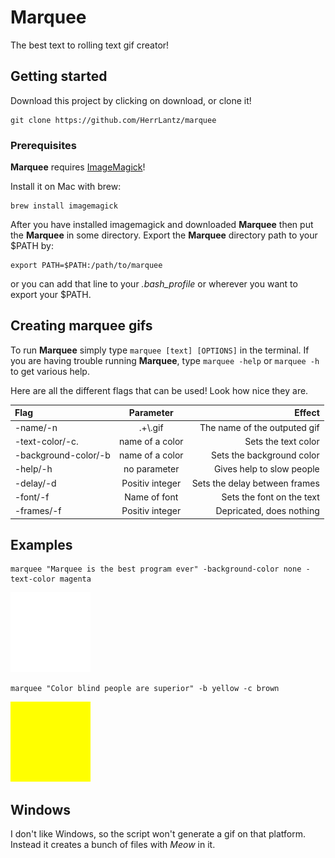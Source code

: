 # Marquee
The best text to rolling text gif creator!
## Getting started

Download this project by clicking on download, or clone it!
```
git clone https://github.com/HerrLantz/marquee
```

### Prerequisites

**Marquee** requires [ImageMagick](https://www.imagemagick.org/script/index.php)!

Install it on Mac with brew:
```
brew install imagemagick
```

After you have installed imagemagick and downloaded **Marquee** then put the **Marquee** in some directory.
Export the **Marquee** directory path to your $PATH by:
```
export PATH=$PATH:/path/to/marquee
```
or you can add that line to your *.bash_profile* or wherever you want to export your $PATH.

## Creating marquee gifs
To run **Marquee** simply type `marquee [text] [OPTIONS]` in the terminal.
If you are having trouble running **Marquee**, type `marquee -help` or `marquee -h` to get various help.


Here are all the different flags that can be used! Look how nice they are.

|Flag	             |Parameter	      |Effect                       |
|:-------------------|:--------------:|----------------------------:|
|-name/-n            |.+\\.gif        |The name of the outputed gif |
|-text-color/-c.     |name of a color |Sets the text color 		    |
|-background-color/-b|name of a color |Sets the background color    |
|-help/-h            |no parameter    |Gives help to slow people    |
|-delay/-d 			 |Positiv integer |Sets the delay between frames|
|-font/-f            |Name of font    |Sets the font on the text    |
|-frames/-f          |Positiv integer |Depricated, does nothing     |

## Examples

```
marquee "Marquee is the best program ever" -background-color none -text-color magenta
```
![A great example](https://raw.githubusercontent.com/HerrLantz/marquee/master/examples/example1.gif "Look at that nice text")

```
marquee "Color blind people are superior" -b yellow -c brown
```
![Another great example](https://raw.githubusercontent.com/HerrLantz/marquee/master/examples/example2.gif "I wish I was like Patric")

## Windows

I don't like Windows, so the script won't generate a gif on that platform. Instead it creates a bunch of files with *Meow* in it.